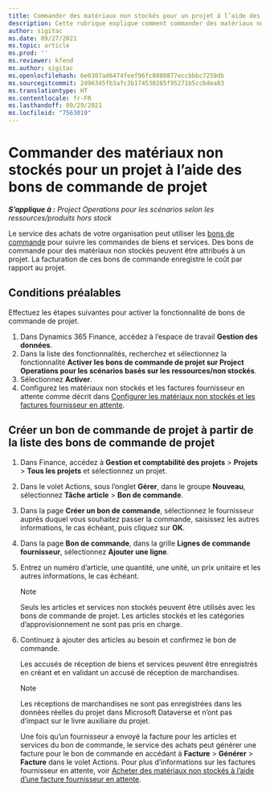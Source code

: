 ```yaml
---
title: Commander des matériaux non stockés pour un projet à l’aide des bons de commande de projet
description: Cette rubrique explique comment commander des matériaux non stockés pour un projet à l’aide des bons de commande de projet.
author: sigitac
ms.date: 09/27/2021
ms.topic: article
ms.prod: ''
ms.reviewer: kfend
ms.author: sigitac
ms.openlocfilehash: 6e0307ad6474feef96fc8080877eccbbbc7259db
ms.sourcegitcommit: 2d96345fb3afc3b174530285f95271b5ccbdea03
ms.translationtype: HT
ms.contentlocale: fr-FR
ms.lasthandoff: 09/29/2021
ms.locfileid: "7563019"
---
```

# <a name="order-non-stocked-materials-for-a-project-using-project-purchase-orders"></a>Commander des matériaux non stockés pour un projet à l’aide des bons de commande de projet

_**S’applique à :** Project Operations pour les scénarios selon les ressources/produits hors stock_

Le service des achats de votre organisation peut utiliser les [bons de commande](/dynamics365/supply-chain/procurement/purchase-order-overview) pour suivre les commandes de biens et services. Des bons de commande pour des matériaux non stockés peuvent être attribués à un projet. La facturation de ces bons de commande enregistre le coût par rapport au projet.

## <a name="prerequisites"></a>Conditions préalables
Effectuez les étapes suivantes pour activer la fonctionnalité de bons de commande de projet.

1. Dans Dynamics 365 Finance, accédez à l’espace de travail **Gestion des données**.
2. Dans la liste des fonctionnalités, recherchez et sélectionnez la fonctionnalité **Activer les bons de commande de projet sur Project Operations pour les scénarios basés sur les ressources/non stockés**.
3. Sélectionnez **Activer**.
4. Configurez les matériaux non stockés et les factures fournisseur en attente comme décrit dans [Configurer les matériaux non stockés et les factures fournisseur en attente](configure-materials-nonstocked.md).

## <a name="create-a-project-purchase-order-from-the-project-purchase-order-list"></a>Créer un bon de commande de projet à partir de la liste des bons de commande de projet

1. Dans Finance, accédez à **Gestion et comptabilité des projets** > **Projets** > **Tous les projets** et sélectionnez un projet.
2. Dans le volet Actions, sous l’onglet **Gérer**, dans le groupe **Nouveau**, sélectionnez **Tâche article** > **Bon de commande**.
3. Dans la page **Créer un bon de commande**, sélectionnez le fournisseur auprès duquel vous souhaitez passer la commande, saisissez les autres informations, le cas échéant, puis cliquez sur **OK**.
4. Dans la page **Bon de commande**, dans la grille **Lignes de commande fournisseur**, sélectionnez **Ajouter une ligne**.
5. Entrez un numéro d’article, une quantité, une unité, un prix unitaire et les autres informations, le cas échéant.

    > [!NOTE]
    > Seuls les articles et services non stockés peuvent être utilisés avec les bons de commande de projet. Les articles stockés et les catégories d’approvisionnement ne sont pas pris en charge.

6. Continuez à ajouter des articles au besoin et confirmez le bon de commande.

    Les accusés de réception de biens et services peuvent être enregistrés en créant et en validant un accusé de réception de marchandises.

    > [!NOTE]
    > Les réceptions de marchandises ne sont pas enregistrées dans les données réelles du projet dans Microsoft Dataverse et n’ont pas d’impact sur le livre auxiliaire du projet.

    Une fois qu’un fournisseur a envoyé la facture pour les articles et services du bon de commande, le service des achats peut générer une facture pour le bon de commande en accédant à **Facture** > **Générer** > **Facture** dans le volet Actions. Pour plus d’informations sur les factures fournisseur en attente, voir [Acheter des matériaux non stockés à l’aide d’une facture fournisseur en attente](pending-vendor-invoices.md).
